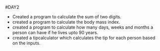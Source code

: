 #DAY2
<br>
* Created a program to calculate the sum of two digits.
* created a program to calculate the body mass index.
* created a program to calculate how many days, weeks and months a person can have if he lives upto 90 years.
* created a tipcalculator which calculates the tip for each person based on the inputs.